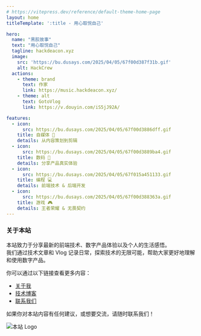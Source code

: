 ```yaml
---
# https://vitepress.dev/reference/default-theme-home-page
layout: home
titleTemplate: ':title - 用心取悦自己'

hero:
  name: "黑胶故事"
  text: "用心取悦自己"
  tagline: hackdeacon.xyz
  image: 
    src: 'https://bu.dusays.com/2025/04/05/67f00d387f31b.gif'
    alt: HackCrew
  actions:
    - theme: brand
      text: 作家
      link: https://music.hackdeacon.xyz/
    - theme: alt
      text: GotoVlog
      link: https://v.douyin.com/iS5jJ92A/

features:
  - icon:
      src: https://bu.dusays.com/2025/04/05/67f00d3886dff.gif
    title: 自媒体 📸
    details: 从内容策划到剪辑
  - icon:
      src: https://bu.dusays.com/2025/04/05/67f00d3889ba4.gif
    title: 数码 📱
    details: 分享产品真实体验
  - icon:
      src: https://bu.dusays.com/2025/04/05/67f015a451133.gif
    title: 编程 💻
    details: 前端技术 & 后端开发
  - icon:
      src: https://bu.dusays.com/2025/04/05/67f00d388363a.gif
    title: 游戏 🎮
    details: 王者荣耀 & 无畏契约
---
```


### 关于本站

本站致力于分享最新的前端技术、数字产品体验以及个人的生活感悟。  
我们通过技术文章和 Vlog 记录日常，探索技术的无限可能，帮助大家更好地理解和使用数字产品。

你可以通过以下链接查看更多内容：
- [关于我](#)
- [技术博客](#)
- [联系我们](#)

如果你对本站内容有任何建议，或想要交流，请随时联系我们！

![本站 Logo](https://example.com/logo.png)
